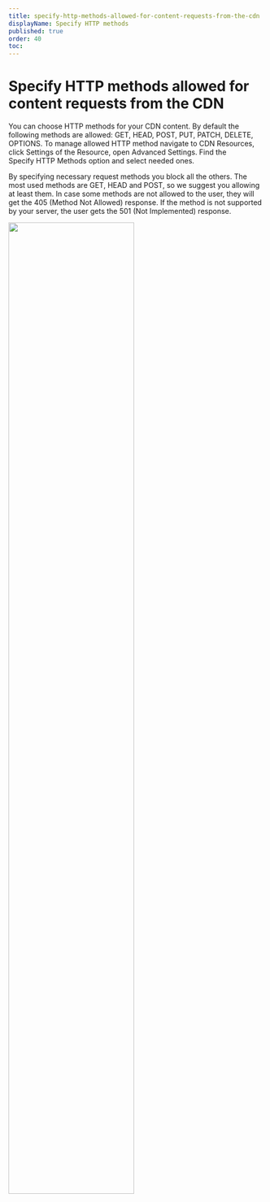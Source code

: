 ```yaml
---
title: specify-http-methods-allowed-for-content-requests-from-the-cdn
displayName: Specify HTTP methods
published: true
order: 40
toc:
---
```

# Specify HTTP methods allowed for content requests from the CDN

You can choose HTTP methods for your CDN content. By default the following methods are allowed: GET, HEAD, POST, PUT, PATCH, DELETE, OPTIONS. To manage allowed HTTP method navigate to CDN Resources, click Settings of the Resource, open Advanced Settings. Find the Specify HTTP Methods option and select needed ones.

By specifying necessary request methods you block all the others. The most used methods are GET, HEAD and POST, so we suggest you allowing at least them. In case some methods are not allowed to the user, they will get the 405 (Method Not Allowed) response. If the method is not supported by your server, the user gets the 501 (Not Implemented) response.  

<img src="https://assets.gcore.pro/docs/cdn/cdn-resource-options/security/specify-http-methods-allowed-for-content-requests-from-the-cdn/Screenshot-2018-1-3_G-Core_Labs_Resources_Settings_8_.png" alt="" width="70%">